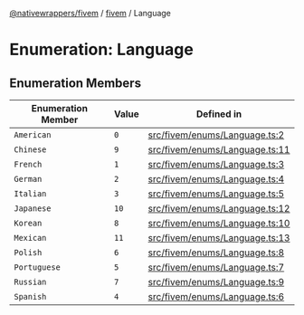 [@nativewrappers/fivem](../../README.md) / [fivem](../README.md) / Language

# Enumeration: Language

## Enumeration Members

| Enumeration Member | Value | Defined in |
| ------ | ------ | ------ |
| `American` | `0` | [src/fivem/enums/Language.ts:2](https://github.com/nativewrappers/fivem/blob/2d4fa96d0a81695a673fe4c595d3abfefbf554a5/src/fivem/enums/Language.ts#L2) |
| `Chinese` | `9` | [src/fivem/enums/Language.ts:11](https://github.com/nativewrappers/fivem/blob/2d4fa96d0a81695a673fe4c595d3abfefbf554a5/src/fivem/enums/Language.ts#L11) |
| `French` | `1` | [src/fivem/enums/Language.ts:3](https://github.com/nativewrappers/fivem/blob/2d4fa96d0a81695a673fe4c595d3abfefbf554a5/src/fivem/enums/Language.ts#L3) |
| `German` | `2` | [src/fivem/enums/Language.ts:4](https://github.com/nativewrappers/fivem/blob/2d4fa96d0a81695a673fe4c595d3abfefbf554a5/src/fivem/enums/Language.ts#L4) |
| `Italian` | `3` | [src/fivem/enums/Language.ts:5](https://github.com/nativewrappers/fivem/blob/2d4fa96d0a81695a673fe4c595d3abfefbf554a5/src/fivem/enums/Language.ts#L5) |
| `Japanese` | `10` | [src/fivem/enums/Language.ts:12](https://github.com/nativewrappers/fivem/blob/2d4fa96d0a81695a673fe4c595d3abfefbf554a5/src/fivem/enums/Language.ts#L12) |
| `Korean` | `8` | [src/fivem/enums/Language.ts:10](https://github.com/nativewrappers/fivem/blob/2d4fa96d0a81695a673fe4c595d3abfefbf554a5/src/fivem/enums/Language.ts#L10) |
| `Mexican` | `11` | [src/fivem/enums/Language.ts:13](https://github.com/nativewrappers/fivem/blob/2d4fa96d0a81695a673fe4c595d3abfefbf554a5/src/fivem/enums/Language.ts#L13) |
| `Polish` | `6` | [src/fivem/enums/Language.ts:8](https://github.com/nativewrappers/fivem/blob/2d4fa96d0a81695a673fe4c595d3abfefbf554a5/src/fivem/enums/Language.ts#L8) |
| `Portuguese` | `5` | [src/fivem/enums/Language.ts:7](https://github.com/nativewrappers/fivem/blob/2d4fa96d0a81695a673fe4c595d3abfefbf554a5/src/fivem/enums/Language.ts#L7) |
| `Russian` | `7` | [src/fivem/enums/Language.ts:9](https://github.com/nativewrappers/fivem/blob/2d4fa96d0a81695a673fe4c595d3abfefbf554a5/src/fivem/enums/Language.ts#L9) |
| `Spanish` | `4` | [src/fivem/enums/Language.ts:6](https://github.com/nativewrappers/fivem/blob/2d4fa96d0a81695a673fe4c595d3abfefbf554a5/src/fivem/enums/Language.ts#L6) |

